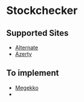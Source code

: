 # Stockchecker

## Supported Sites

- [Alternate](https://www.alternate.nl/)
- [Azerty](https://www.azerty.nl/)

## To implement

- [Megekko](https://www.megekko.nl/)
- 